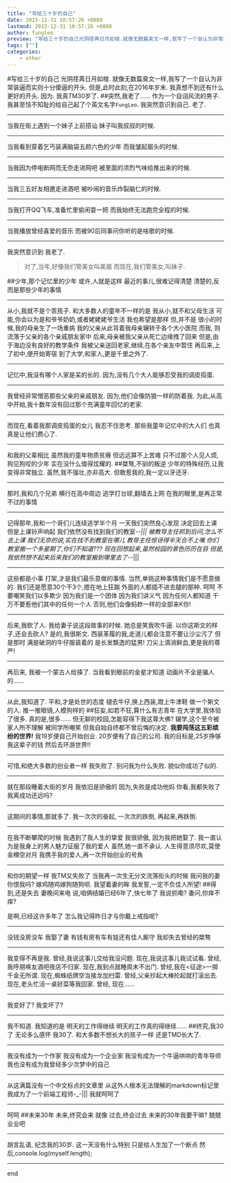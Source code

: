 ```yaml
---
title: "写给三十岁的自己"
date: 2015-12-31 10:57:26 +0800
lastmod: 2015-12-31 10:57:26 +0800
author: fungleo
preview: "写给三十岁的自己光阴荏苒日月如梭.就像无数篇臭文一样,我写了一个自认为非常装逼而实则十分傻逼的开头.但是,此时此刻,在2016年岁末.我真想不到还有什么更好的开头.因为.我真TM30岁了.突然,我老了……作为一个自诩风流的男子.我甚至恬不知耻的给自己起了个英文名字FungLeo.我突然意识到自己.老了.当我在街上遇到一个妹子上前搭讪妹子叫我叔叔的时候.当我看到穿着"
tags: [""]
categories:
    - other
---
```


#写给三十岁的自己
光阴荏苒日月如梭.
就像无数篇臭文一样,我写了一个自认为非常装逼而实则十分傻逼的开头.
但是,此时此刻,在2016年岁末.
我真想不到还有什么更好的开头.
因为.
我真TM30岁了.
##突然,我老了......
作为一个自诩风流的男子.
我甚至恬不知耻的给自己起了个英文名字`FungLeo`.
我突然意识到自己.
老了.
- - -
当我在街上遇到一个妹子上前搭讪
妹子叫我叔叔的时候.
- - -
当我看到穿着乞丐装满脑袋五颜六色的少年
而我皱起眉头的时候.
- - -
当我因为停电断网而无奈走进网吧
被里面的浓烈气味给推出来的时候.
- - -
当我三五好友相邀走进酒吧
被吵闹的音乐炸裂脑仁的时候.
- - -
当我打开QQ飞车,准备忙里偷闲耍一把
而我始终无法跑完全程的时候.
- - -
当我播放曾经喜爱的音乐
而被90后同事问你听的是啥歌的时候.
- - -
我突然意识到
我老了.

>对了,当年,好像我们管美女叫美眉
>而现在,我们管美女,叫妹子.

##少年,那个记忆里的少年
或许,人就是这样
最近的事儿,很难记得清楚
清楚的,反而是那些少年的事情
- - -
从小,我就不是个乖孩子.
和大多数人的童年不一样的是
我从小,就不和父母生活
可能,你会以为是和爷爷奶奶,或者姥姥姥爷生活
我也希望是那样
但,并不是
很小的时候,我的母亲生了一场重病
我的父亲从此背着我母亲辗转于各个大小医院
而我,
则流落于父亲的各个亲戚朋友家中
后来,母亲被我父亲从死亡边缘拽了回来
但是,由于海边没有良好的教学条件
我被父亲送回老家,继续,在各个亲友中暂住
再后来,上了初中,便开始寄宿
到了大学,和家人,更是千里之外了.
- - -
记忆中,我没有哪个人家是呆的长的.
因为,没有几个大人能够忍受我的调皮捣蛋.
- - -
我曾经非常憎恶那些父亲的亲戚朋友.
因为,他们会像防狼一样的防着我.
为此,从高中开始,我十数年没有回过那个充满童年回忆的老家.
- - -
而现在,看着我那调皮捣蛋的女儿
我忍不住思考.
那些我童年记忆中的大人们
也真真是让他们费心了.
- - -
和我的父辈相比
虽然我的童年物质贫瘠
但远远算不上苦难
只不过那个人见人烦,狗见狗咬的少年
实在没什么值得炫耀的.
##桀骜,不驯的叛逆
少年的特殊经历,让我变得非常独立.
虽然,我不强壮,亦非高大.
但敢惹我的,我一定以牙还牙.
- - -
那时,我和几个兄弟
横行在高中周边
逃学打台球,翻墙去上网
在我的眼里,是再正常不过的事情
- - -
记得那年,我和一个哥们儿连续逃学半个月
一天我们突然良心发现
决定回去上课
但是上课铃声响起
我们依然没有找到我们的教室-_-|||
被教导主任抓到后问,怎么不去上课
我们无奈的说,实在找不到教室在哪儿
教导主任惊讶得半天合不上嘴
你们教室搬一个多星期了,你们不知道???
现在回想起来,虽然校园的景色历历在目
但是,我依然想不起来后来我们的教室搬到哪里去了-_-|||
- - -
这些都是小事
打架,才是我们最乐意做的事情.
当然,单挑这种事情我们是不愿意做的.
我们还是愿意30个干3个,摁在地上狂踹
外面的人都插不进去腿的那种.
呵呵
不要嘲笑我们以多欺少
因为我们是一个团体
因为我们讲义气
因为任何人都知道
千万不要惹他们其中的任何一个人
否则,他们会像蚂蚱一样的全部来K你!
- - -
后来,我砍了人.
我给妻子说这段故事的时候.
她总是笑我吹牛逼.
以你这斯文的样子,还会去砍人?
是的,我很斯文.
西装革履的我,走道儿都会注意不要让沙尘污了
但是那时
满是破洞的牛仔服装着的
是长发飘逸的猛男!
刀尖上滴淌鲜血,更是我的尊严!
- - -
再后来,
我被一个蒙古人给揍了.
当我看到眼前的金星才知道
动画片不全是骗人的......
- - -
从此,我知道了.
平和,才是处世的态度
褪去牛仔,换上西装,蹬上牛津鞋
做一个斯文的人.
推一推眼镜,人模狗样的
##狂妄,如若不狂,算什么有志青年
在大学里,我体验了很多.
真的是,很多......
但无聊的校园,怎能容得下我这尊大佛?
辍学,这个至今被家人所不理解
被同学所嘲笑
但我自始自终都不曾后悔的决定.
**我要闯荡这五彩缤纷的世界!**
我19岁便自己开始创业.
20岁便有了自己的公司.
我的目标是,25岁挣够我这辈子的钱
然后去环游世界!!
- - -
可惜,和绝大多数的创业者一样
我失败了.
别问我为什么失败.
貌似你成功了似的.
- - -
就在那段睡着大街的岁月
我依旧是骄傲的
因为,失败是成功他妈
你看,我都失败了
我离成功还远吗?
- - -
这期间的事情,那就多了.
我一次次的奋起,
一次次的跌倒,
再起来,再跌倒.
- - -
在我不断攀爬的时候
我遇到了我人生的挚爱
我很骄傲,
因为我把她娶了.
我一直认为是我身上的男人魅力征服了我的爱人
虽然,她一直不承认.
人生得意须尽欢,莫使金樽空对月
我携手我的爱人,再一次开始创业的号角
- - -
和你的期望一样
我TM又失败了
当我再一次生无分文流落街头的时候
我问我的妻
你恨我吗?
嫁鸡随鸡嫁狗随狗呗.
我望着妻的眸
我发誓,一定不负佳人所望!
##得到,还是失去
妻晚间来电
说,咱俩结婚已经6年了,快七年了
我说抓嘞?
妻问,你痒不痒?

是啊,已经这许多年了
怎么我记得昨日才与你戴上戒指呢?
- - -
没钱没房没车
我娶了妻
有钱有房有车有娃还有佳人厮守
我却失去曾经的桀骜
- - -
我变得不再是我.
曾经,我说这事儿交给我没问题.
现在,我说这事儿我试试看.
曾经,我呼朋唤友酒吧夜店不归家.
现在,我到点就睡周末不出门.
曾经,我在<征途>一掷千金无所谓.
现在,蜘蛛纸牌空当接龙加扫雷.
曾经,父亲抄起大棒抡起就打滚出去.
现在,老头忙活一桌好菜等我回家.
曾经,
现在......
- - -
我变好了?
我变坏了?
- - -
我不知道.
我知道的是
明天的工作得继续
明天的工作真的得继续......
##终究,我30了
无论多么感怀
我30了.
和大多数不想长大的孩子一样
还是TMD长大了.
- - -
我没有成为一个作家
我没有成为一个企业家
我没有成为一个牛逼哄哄的青年导师
我也没有成为我曾经多少次梦中的自己
- - -
从这满篇没有一个中文标点的文章里
从这外人根本无法理解的markdown标记里
我成为了一个前端工程师-_-|||
我就呵呵了
- - -
呵呵
##未来30年
未来,终究会来
就像
过去,终会过去
未来的30年我要干嘛?
兢兢业业吧
- - -
胡言乱语,
纪念我的30岁.
这一天没有什么特别
只是给人生加了一个断点
然后,console.log(myself.length);
- - -
end